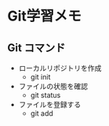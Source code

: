 # Git学習メモ
## Git コマンド

- ローカルリポジトリを作成
  - git init
- ファイルの状態を確認
  - git status
- ファイルを登録する
  - git add